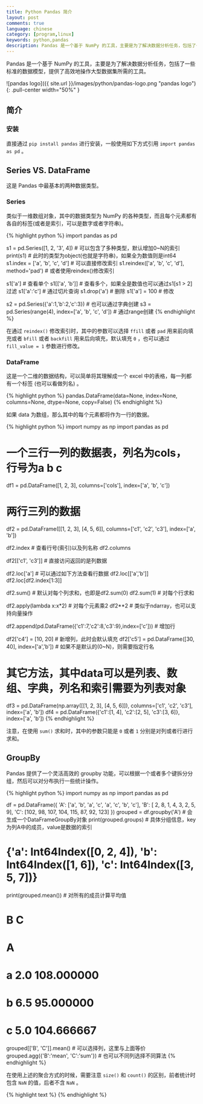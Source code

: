 ```yaml
---
title: Python Pandas 简介
layout: post
comments: true
language: chinese
category: [program,linux]
keywords: python,pandas
description: Pandas 是一个基于 NumPy 的工具，主要是为了解决数据分析任务，包括了一些标准的数据模型，提供了高效地操作大型数据集所需的工具。
---
```


Pandas 是一个基于 NumPy 的工具，主要是为了解决数据分析任务，包括了一些标准的数据模型，提供了高效地操作大型数据集所需的工具。

<!-- more -->

![pandas logo]({{ site.url }}/images/python/pandas-logo.png "pandas logo"){: .pull-center width="50%" }

## 简介

### 安装

直接通过 `pip install pandas` 进行安装，一般使用如下方式引用 `import pandas as pd` 。

## Series VS. DataFrame

这是 Pandas 中最基本的两种数据类型。

### Series

类似于一维数组对象，其中的数据类型为 NumPy 的各种类型，而且每个元素都有各自的标签(或者是索引，可以是数字或者字符串)。

{% highlight python %}
import pandas as pd

s1 = pd.Series([1, 2, '3', 4])  # 可以包含了多种类型，默认增加0~N的索引
print(s1)                       # 此时的类型为object(也就是字符串)，如果全为数值则是int64
s1.index = ['a', 'b', 'c', 'd'] # 可以直接修改索引
s1.reindex(['a', 'b', 'c', 'd'], method='pad') # 或者使用reindex()修改索引

s1['a']                         # 查看单个
s1[['a', 'b']]                  # 查看多个，如果全是数值也可以通过s1[s1 > 2]过滤
s1['a':'c']                     # 通过切片查询
s1.drop('a')                    # 删除
s1['a'] = 100                   # 修改

s2 = pd.Series({'a':1,'b':2,'c':3}) # 也可以通过字典创建
s3 = pd.Series(range(4), index=['a', 'b', 'c', 'd']) # 通过range创建
{% endhighlight %}

在通过 `reindex()` 修改索引时，其中的参数可以选择 `ffill` 或者 `pad` 用来前向填充或者 `bfill` 或者 `backfill` 用来后向填充，默认填充 `0` ，也可以通过 `fill_value = 1` 参数进行修改。

### DataFrame

这是一个二维的数据结构，可以简单将其理解成一个 excel 中的表格，每一列都有一个标签 (也可以看做列名) 。

{% highlight python %}
pandas.DataFrame(data=None, index=None, columns=None, dtype=None, copy=False)
{% endhighlight %}

如果 data 为数组，那么其中的每个元素都将作为一行的数据。

{% highlight python %}
import numpy as np
import pandas as pd

# 一个三行一列的数据表，列名为cols，行号为a b c
df1 = pd.DataFrame([1, 2, 3], columns=['cols'], index=['a', 'b', 'c'])
# 两行三列的数据
df2 = pd.DataFrame([[1, 2, 3], [4, 5, 6]], columns=['c1', 'c2', 'c3'], index=['a', 'b'])

df2.index                   # 查看行号(索引)以及列名称
df2.columns

df2[['c1', 'c3']]           # 直接访问返回的是列数据

df2.loc['a']                # 可以通过如下方法查看行数据
df2.loc[['a','b']]
df2.loc[df2.index[1:3]]

df2.sum()                   # 默认对每个列求和，也即是df2.sum(0)
df2.sum(1)                  # 对每个行求和

df2.apply(lambda x:x*2)     # 对每个元素乘2
df2**2                      # 类似于ndarray，也可以支持向量操作

df2.append(pd.DataFrame({'c1':7,'c2':8,'c3':9},index=['c']))  # 增加行

df2['c4'] = [10, 20]        # 新增列，此时会默认填充
df2['c5'] = pd.DataFrame([30, 40], index=['a','b']) # 如果不是默认的(0~N)，则需要指定行名

# 其它方法，其中data可以是列表、数组、字典，列名和索引需要为列表对象
df3 = pd.DataFrame(np.array([[1, 2, 3], [4, 5, 6]]), columns=['c1', 'c2', 'c3'], index=['a', 'b'])
df4 = pd.DataFrame({'c1':[1, 4], 'c2':[2, 5], 'c3':[3, 6]}, index=['a', 'b'])
{% endhighlight %}

注意，在使用 `sum()` 求和时，其中的参数只能是 `0` 或者 `1` 分别是对列或者行进行求和。

## GroupBy

Pandas 提供了一个灵活高效的 groupby 功能，可以根据一个或者多个键拆分分组，然后可以对分布执行一些统计操作。

{% highlight python %}
import numpy as np
import pandas as pd

df = pd.DataFrame({
	'A': ['a', 'b', 'a', 'c', 'a', 'c', 'b', 'c'],
	'B': [  2,   8,   1,   4,   3,   2,   5,   9],
	'C': [102,  98, 107, 104, 115,  87,  92, 123]
})
grouped = df.groupby('A')     # 会生成一个DataFrameGroupBy对象
print(grouped.groups)         # 具体分组信息，key为列A中的成员，value是数据的索引
# {'a': Int64Index([0, 2, 4]), 'b': Int64Index([1, 6]), 'c': Int64Index([3, 5, 7])}

print(grouped.mean())         # 对所有的成员计算平均值
#      B           C
# A                 
# a  2.0  108.000000
# b  6.5   95.000000
# c  5.0  104.666667
grouped[['B', 'C']].mean()    # 可以选择列，这里与上面等价
grouped.agg({'B':'mean', 'C':'sum'})  # 也可以不同列选择不同算法
{% endhighlight %}


在使用上述的聚合方式的时候，需要注意 `size()` 和 `count()` 的区别，前者统计时包含 `NaN` 的值，后者不含 `NaN` 。

<!---
https://www.yiibai.com/pandas/python_pandas_groupby.html
https://blog.csdn.net/Leonis_v/article/details/51832916
https://www.cnblogs.com/lemonbit/p/6810972.html
-->


{% highlight text %}
{% endhighlight %}
